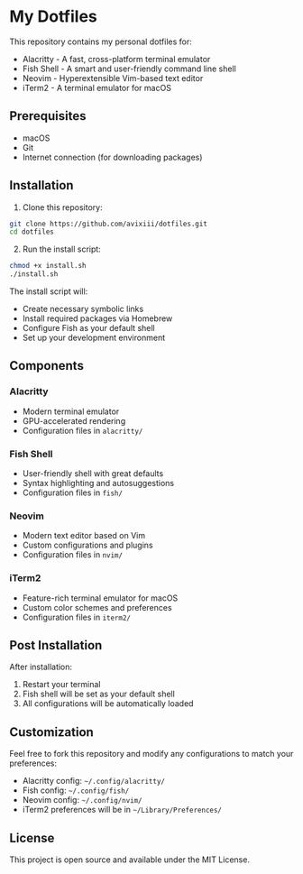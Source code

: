 # My Dotfiles

This repository contains my personal dotfiles for:
- Alacritty - A fast, cross-platform terminal emulator
- Fish Shell - A smart and user-friendly command line shell
- Neovim - Hyperextensible Vim-based text editor
- iTerm2 - A terminal emulator for macOS

## Prerequisites

- macOS
- Git
- Internet connection (for downloading packages)

## Installation

1. Clone this repository:
```bash
git clone https://github.com/avixiii/dotfiles.git
cd dotfiles
```

2. Run the install script:
```bash
chmod +x install.sh
./install.sh
```

The install script will:
- Create necessary symbolic links
- Install required packages via Homebrew
- Configure Fish as your default shell
- Set up your development environment

## Components

### Alacritty
- Modern terminal emulator
- GPU-accelerated rendering
- Configuration files in `alacritty/`

### Fish Shell
- User-friendly shell with great defaults
- Syntax highlighting and autosuggestions
- Configuration files in `fish/`

### Neovim
- Modern text editor based on Vim
- Custom configurations and plugins
- Configuration files in `nvim/`

### iTerm2
- Feature-rich terminal emulator for macOS
- Custom color schemes and preferences
- Configuration files in `iterm2/`

## Post Installation

After installation:
1. Restart your terminal
2. Fish shell will be set as your default shell
3. All configurations will be automatically loaded

## Customization

Feel free to fork this repository and modify any configurations to match your preferences:
- Alacritty config: `~/.config/alacritty/`
- Fish config: `~/.config/fish/`
- Neovim config: `~/.config/nvim/`
- iTerm2 preferences will be in `~/Library/Preferences/`

## License

This project is open source and available under the MIT License.
